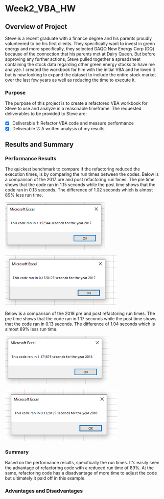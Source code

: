 # Week2_VBA_HW

## Overview of Project
Steve is a recent graduate with a finance degree and his parents proudly volunteered to be his first clients. They specifically want to invest in green energy and more specifically, they selected DAQO New Energy Corp (DQ) because of the connection that his parents met at Dairy Queen. But before approving any further actions, Steve pulled together a spreadsheet containing the stock data regarding other green energy stocks to have me analyze. I created the workbook for him with the initial VBA and he loved it but is now looking to expand the dataset to include the entire stock market over the last few years as well as reducing the time to execute it.  


### Purpose
The purpose of this project is to create a refactored VBA workbook for Steve to use and analyze in a reasonable timeframe.  The requested deliverables to be provided to Steve are:

- [x] Deliverable 1: Refactor VBA code and measure performance
- [x] Deliverable 2: A written analysis of my results

## Results and Summary

### Performance Results
The quickest benchmark to compare if the refactoring reduced the execution times, is by comparing the run times between the codes. Below is a comparison of the 2017 pre and post refactoring run times. The pre time shows that the code ran in 1.15 seconds while the post time shows that the code ran in 0.13 seconds. The difference of 1.02 seconds which is almost 89% less run time.

![2017 PreFactoring Image](/2017%20Run%20Time.PNG)

![2017 ReFactored Image](/VBA_Challenge_2017.PNG)

Below is a comparison of the 2018 pre and post refactoring run times. The pre time shows that the code ran in 1.17 seconds while the post time shows that the code ran in 0.13 seconds. The difference of 1.04 seconds which is almost 89% less run time. 

![2018 PreFactoring Image](/2018%20Run%20Time.PNG)

![2018 ReFactored Image](/VBA_Challenge_2018.PNG)

### Summary
Based on the performance results, specifically the run times. It's easily seen the advantage of refactoring code with a reduced run time of 89%. At the same, refactoring code has a disadvantage of more time to adjust the code but ultimately it paid off in this example. 

### Advantages and Disadvantages 

